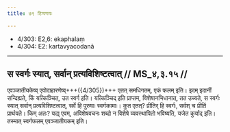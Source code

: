 ```yaml
---
title: ७९ टिप्पणयः

---
```

- 4/303: E2,6: ekaphalaṃ
- 4/304: E2: kartavyacodanā

____________________________________________


## स स्वर्गः स्यात्, सर्वान् प्रत्यविशिष्टत्वात् // MS_४,३.१५ //

एवञ्जातीयकेष्व् एवोदाहारणेष्व्+++({4/305})+++ एतत् समधिगतम्, एकं फलम् इति। इदम् इदानीं सन्दिह्यते, किं यत्किञ्चित्, उत स्वर्ग इति। यत्किञ्चिद् इति प्राप्तम्, विशेषानभिधानात्, तत उच्यते, स स्वर्गः स्यात् सर्वान् प्रत्यविशिष्टत्वात्, सर्वे हि पुरुषाः स्वर्गकामाः। कुत एतत्? प्रीतिर् हि स्वर्गः, सर्वश् च प्रीतिं प्रार्थयते। किम् अतः? यद्य् एवम्, अविशेषवचनः शब्दो न विशेषे व्यवस्थापितो भविष्यति, यजेत कुर्याद् इति। तस्मात् स्वर्गफलम् एवञ्जातीयकम् इति।